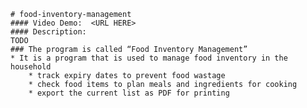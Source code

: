     # food-inventory-management
    #### Video Demo:  <URL HERE>
    #### Description:
    TODO
    ### The program is called “Food Inventory Management”
    * It is a program that is used to manage food inventory in the household
        * track expiry dates to prevent food wastage
        * check food items to plan meals and ingredients for cooking
        * export the current list as PDF for printing